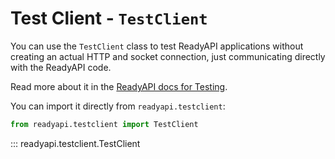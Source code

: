 # Test Client - `TestClient`

You can use the `TestClient` class to test ReadyAPI applications without creating an actual HTTP and socket connection, just communicating directly with the ReadyAPI code.

Read more about it in the [ReadyAPI docs for Testing](https://readyapi.khulnasoft.com/tutorial/testing/).

You can import it directly from `readyapi.testclient`:

```python
from readyapi.testclient import TestClient
```

::: readyapi.testclient.TestClient
